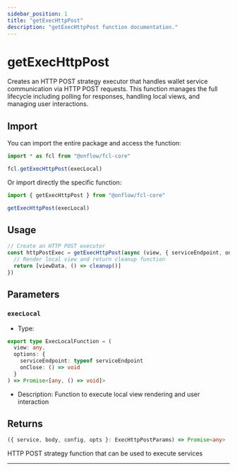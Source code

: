 ```yaml
---
sidebar_position: 1
title: "getExecHttpPost"
description: "getExecHttpPost function documentation."
---
```


<!-- THIS DOCUMENT IS AUTO-GENERATED FROM [onflow/fcl-core/src/current-user/exec-service/strategies/http-post.ts](https://github.com/onflow/fcl-js/tree/master/packages/fcl-core/src/current-user/exec-service/strategies/http-post.ts). DO NOT EDIT MANUALLY -->

# getExecHttpPost

Creates an HTTP POST strategy executor that handles wallet service communication
via HTTP POST requests. This function manages the full lifecycle including polling for
responses, handling local views, and managing user interactions.

## Import

You can import the entire package and access the function:

```typescript
import * as fcl from "@onflow/fcl-core"

fcl.getExecHttpPost(execLocal)
```

Or import directly the specific function:

```typescript
import { getExecHttpPost } from "@onflow/fcl-core"

getExecHttpPost(execLocal)
```

## Usage

```typescript
// Create an HTTP POST executor
const httpPostExec = getExecHttpPost(async (view, { serviceEndpoint, onClose }) => {
  // Render local view and return cleanup function
  return [viewData, () => cleanup()]
})
```

## Parameters

### `execLocal` 


- Type: 
```typescript
export type ExecLocalFunction = (
  view: any,
  options: {
    serviceEndpoint: typeof serviceEndpoint
    onClose: () => void
  }
) => Promise<[any, () => void]>
```
- Description: Function to execute local view rendering and user interaction


## Returns

```typescript
({ service, body, config, opts }: ExecHttpPostParams) => Promise<any>
```


HTTP POST strategy function that can be used to execute services

---